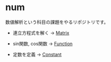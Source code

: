 # num

数値解析という科目の課題をやるリポジトリです。

- 連立方程式を解く -> [Matrix](https://github.com/syuya2036/num/tree/main/matrix)
- sin関数, cos関数 -> [Function](https://github.com/syuya2036/num/tree/main/function)

- 定数を定義 -> [Constant](https://github.com/syuya2036/num/tree/main/constant)